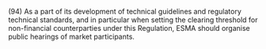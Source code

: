(94) As a part of its development of technical guidelines and regulatory technical standards, and in particular when setting the clearing threshold for non-financial counterparties under this Regulation, ESMA should organise public hearings of market participants.